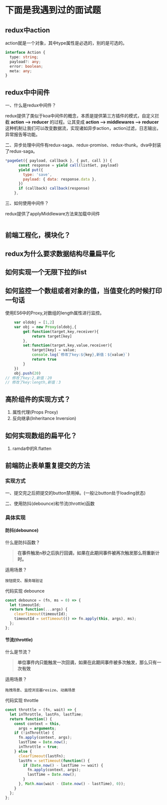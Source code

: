 # 下面是我遇到过的面试题

## redux中action

action就是一个对象，其中type属性是必选的，别的是可选的。

```typescript
interface Action {
  type: string;
  payload?: any;
  error: boolean;
  meta: any;
}
```

## redux中中间件

一、什么是redux中间件？

redux提供了类似于koa中间件的概念，本质是提供第三方插件的模式，自定义拦截 **action --> reducer** 的过程。让其变成 **action --> middlewares --> reducer** 这种机制让我们可以改变数据流，实现诸如异步action，action过滤，日志输出，异常报告等功能。

二、异步处理中间件有redux-saga、redux-promise、redux-thunk。dva中封装了redux-saga。

```javascript
*pageGet({ payload, callback }, { put, call }) {
      const response = yield call(listGet, payload)
      yield put({
        type: 'save',
        payload: { data: response.data },
      })
      if (callback) callback(response)
    },
```

三、如何使用中间件？

redux提供了applyMiddleware方法来加载中间件

```javascript

```



## 前端工程化，模块化？



## redux为什么要求数据结构尽量扁平化



## 如何实现一个无限下拉的list





## 如何监控一个数组或者对象的值，当值变化的时候打印一句话

使用ES6中的Proxy,对数组的length属性进行监控。

```javascript
    var oldobj = [1,2]
    var obj = new Proxy(oldobj,{
        get:function(target,key,receiver){
            return target[key]
        },
        set:function(target,key,value,receiver){
            target[key] = value;
            console.log(`修改了key:${key},新值：${value}`)
            return true
        }
    })
    obj.push(20)
// 修改了key:2,新值：20
// 修改了key:length,新值：3
```



## 高阶组件的实现方式？

1. 属性代理(Props Proxy)
2. 反向继承(Inheritance Inversion)



## 如何实现数组的扁平化？

1. ramda中的R.flatten



## 前端防止表单重复提交的方法

### 实现方式

一、提交完之后把提交的button禁用掉。(一般让button处于loading状态)

二、使用防抖(debounce)和节流(throttle)函数

### 具体实现

#### 防抖(debounce)

什么是防抖函数？

> **在事件触发n秒之后执行回调，如果在此期间事件被再次触发那么将重新计时。**

适用场景？

`按钮提交`、`服务端验证`

代码实现 debounce

```javascript
const debounce = (fn, ms = 0) => {
  let timeoutId;
  return function(...args) {
    clearTimeout(timeoutId);
    timeoutId = setTimeout(() => fn.apply(this, args), ms);
  };
};
```

#### 节流(throttle)

什么是节流？

> **单位事件内只能触发一次回调，如果在此期间事件被多次触发，那么只有一次有效**

适用场景？

`拖拽场景`、`监控浏览器resize`、`动画场景`

代码实现 throttle

```javascript
const throttle = (fn, wait) => {
  let inThrottle, lastFn, lastTime;
  return function() {
    const context = this,
      args = arguments;
    if (!inThrottle) {
      fn.apply(context, args);
      lastTime = Date.now();
      inThrottle = true;
    } else {
      clearTimeout(lastFn);
      lastFn = setTimeout(function() {
        if (Date.now() - lastTime >= wait) {
          fn.apply(context, args);
          lastTime = Date.now();
        }
      }, Math.max(wait - (Date.now() - lastTime), 0));
    }
  };
};
```



